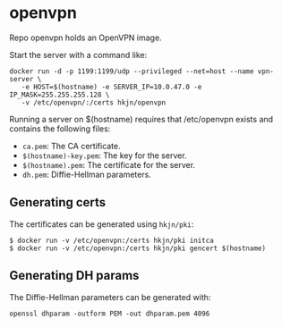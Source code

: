 openvpn
=======

Repo openvpn holds an OpenVPN image.

Start the server with a command like:

```
docker run -d -p 1199:1199/udp --privileged --net=host --name vpn-server \
   -e HOST=$(hostname) -e SERVER_IP=10.0.47.0 -e IP_MASK=255.255.255.128 \
   -v /etc/openvpn/:/certs hkjn/openvpn
```

Running a server on $(hostname) requires that /etc/openvpn exists and contains the
following files:
* `ca.pem`: The CA certificate.
* `$(hostname)-key.pem`: The key for the server.
* `$(hostname).pem`: The certificate for the server.
* `dh.pem`: Diffie-Hellman parameters.

## Generating certs

The certificates can be generated using `hkjn/pki`:

```
$ docker run -v /etc/openvpn:/certs hkjn/pki initca
$ docker run -v /etc/openvpn:/certs hkjn/pki gencert $(hostname)

```

## Generating DH params

The Diffie-Hellman parameters can be generated with:

```
openssl dhparam -outform PEM -out dhparam.pem 4096
```
